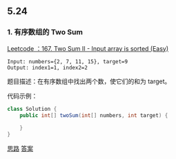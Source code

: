 ## 5.24
### 1. 有序数组的 Two Sum

[Leetcode ：167. Two Sum II - Input array is sorted (Easy)](https://leetcode.com/problems/two-sum-ii-input-array-is-sorted/description/)

```
Input: numbers={2, 7, 11, 15}, target=9
Output: index1=1, index2=2
```

题目描述：在有序数组中找出两个数，使它们的和为 target。

代码示例：

```java
class Solution {
    public int[] twoSum(int[] numbers, int target) {
    
    }
}
```
[思路](https://github.com/Yolo-929/Leetcode/issues/1#issuecomment-495622253)
[答案](https://github.com/Yolo-929/Leetcode/issues/1#issue-448155481)
